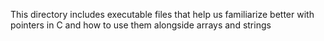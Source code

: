 This directory includes executable files that help us familiarize better with pointers in C and how to use them alongside arrays and strings
